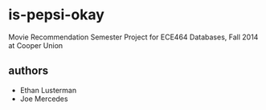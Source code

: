 is-pepsi-okay
=============

Movie Recommendation Semester Project for ECE464 Databases, Fall 2014 at Cooper Union

## authors

- Ethan Lusterman
- Joe Mercedes

